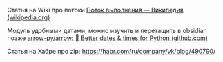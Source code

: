 
Статья на Wiki  про потоки
[Поток выполнения — Википедия (wikipedia.org)](https://ru.wikipedia.org/wiki/%D0%9F%D0%BE%D1%82%D0%BE%D0%BA_%D0%B2%D1%8B%D0%BF%D0%BE%D0%BB%D0%BD%D0%B5%D0%BD%D0%B8%D1%8F)

Модуль удобными датами, можно изучить и перетащить в obsidian позже
[arrow-py/arrow: 🏹 Better dates & times for Python (github.com)](https://github.com/arrow-py/arrow)

Статья на Хабре про zip:
https://habr.com/ru/company/vk/blog/490790/